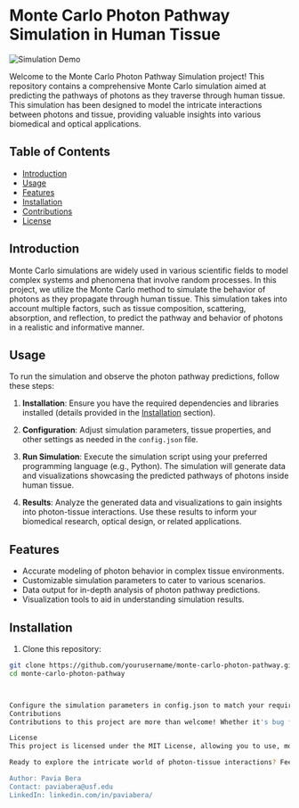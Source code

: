 # Monte Carlo Photon Pathway Simulation in Human Tissue

![Simulation Demo](demo_image.png)

Welcome to the Monte Carlo Photon Pathway Simulation project! This repository contains a comprehensive Monte Carlo simulation aimed at predicting the pathways of photons as they traverse through human tissue. This simulation has been designed to model the intricate interactions between photons and tissue, providing valuable insights into various biomedical and optical applications.

## Table of Contents

- [Introduction](#introduction)
- [Usage](#usage)
- [Features](#features)
- [Installation](#installation)
- [Contributions](#contributions)
- [License](#license)

## Introduction

Monte Carlo simulations are widely used in various scientific fields to model complex systems and phenomena that involve random processes. In this project, we utilize the Monte Carlo method to simulate the behavior of photons as they propagate through human tissue. This simulation takes into account multiple factors, such as tissue composition, scattering, absorption, and reflection, to predict the pathway and behavior of photons in a realistic and informative manner.

## Usage

To run the simulation and observe the photon pathway predictions, follow these steps:

1. **Installation**: Ensure you have the required dependencies and libraries installed (details provided in the [Installation](#installation) section).

2. **Configuration**: Adjust simulation parameters, tissue properties, and other settings as needed in the `config.json` file.

3. **Run Simulation**: Execute the simulation script using your preferred programming language (e.g., Python). The simulation will generate data and visualizations showcasing the predicted pathways of photons inside human tissue.

4. **Results**: Analyze the generated data and visualizations to gain insights into photon-tissue interactions. Use these results to inform your biomedical research, optical design, or related applications.

## Features

- Accurate modeling of photon behavior in complex tissue environments.
- Customizable simulation parameters to cater to various scenarios.
- Data output for in-depth analysis of photon pathway predictions.
- Visualization tools to aid in understanding simulation results.

## Installation

1. Clone this repository:

```bash
git clone https://github.com/yourusername/monte-carlo-photon-pathway.git
cd monte-carlo-photon-pathway



Configure the simulation parameters in config.json to match your requirements.
Contributions
Contributions to this project are more than welcome! Whether it's bug fixes, feature enhancements, or general improvements, feel free to submit pull requests. Please ensure that you follow the project's coding standards and guidelines.

License
This project is licensed under the MIT License, allowing you to use, modify, and distribute the code as you see fit.

Ready to explore the intricate world of photon-tissue interactions? Feel free to reach out if you have questions, suggestions, or if you'd like to collaborate on enhancing this simulation further!

Author: Pavia Bera
Contact: paviabera@usf.edu
LinkedIn: linkedin.com/in/paviabera/
